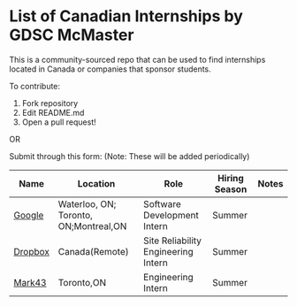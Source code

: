 # List of Canadian Internships by GDSC McMaster

This is a community-sourced repo that can be used to find internships located in Canada or companies that sponsor students. 

To contribute:
 1. Fork repository
 2. Edit README.md
 3. Open a pull request!
 
 OR 
 
 Submit through this form: 
 (Note: These will be added periodically)
 
 

| Name                                                                                                                                                                         | Location                             | Role                             |Hiring Season                    | Notes                                                                                |
| ---------------------------------------------------------------------------------------------------------------------------------------------------------------------------- | ------------------------------------ | ------------------------------------ |------------------------------------ | -------------------------------------------------------------------------------------------------------- |
| [Google](https://careers.google.com/jobs/results/97935383573996230/)                                                                                    | Waterloo, ON; Toronto, ON;Montreal,ON| Software Development Intern| Summer
| [Dropbox](https://www.dropbox.com/jobs/listing/4634837?gh_src=aonhf1)|Canada(Remote)| Site Reliability Engineering Intern| Summer
|[Mark43](https://mark43.com/list-job/?gh_jid=4657411&gh_src=feecb3ef1us)| Toronto,ON| Engineering Intern| Summer
